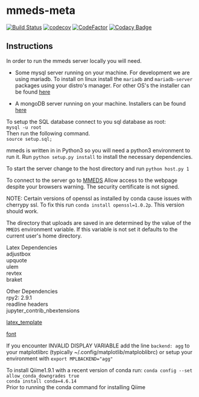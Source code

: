 # mmeds-meta

[![Build Status](https://travis-ci.com/clemente-lab/mmeds-meta.png?branch=master)](https://travis-cl.com/clemente-lab/mmeds-meta)
[![codecov](https://codecov.io/gh/clemente-lab/mmeds-meta/branch/master/graph/badge.svg)](https://codecov.io/gh/clemente-lab/mmeds-meta)
[![CodeFactor](https://codefactor.io/repository/github/clemente-lab/mmeds-meta/badge/master)](https://codefactor.io/repository/github/clemente-lab/mmeds-meta/overview/master)
[![Codacy Badge](https://api.codacy.com/project/badge/Grade/e4cc5a646a8c4d53b55d6511e995657d)](https://www.codacy.com/manual/DSWallach/mmeds-meta?utm_source=github.com&amp;utm_medium=referral&amp;utm_content=clemente-lab/mmeds-meta&amp;utm_campaign=Badge_Grade)

## Instructions

In order to run the mmeds server locally you will need.

-   Some mysql server running on your machine. For development we are using mariadb.
To install on linux install the `mariadb` and `mariadb-server` packages using your distro's manager.
For other OS's the installer can be found [here](https://downloads.mariadb.org)


-   A mongoDB server running on your machine. Installers can be found [here](https://www.mongodb.com/download-center#community)

To setup the SQL database connect to you sql database as root:  
`mysql -u root`  
Then run the following command.  
    `source setup.sql;`  

mmeds is written in in Python3 so you will need a python3 environment to run it.
Run `python setup.py install` to install the necessary dependencies.

To start the server change to the host directory and run `python host.py 1`

To connect to the server go to [MMEDS](https://localhost:52953)
Allow access to the webpage despite your browsers warning. The security certificate is not signed.

NOTE: Certain versions of openssl as installed by conda cause issues with cherrypy ssl. 
To fix this run `conda install openssl=1.0.2p`. This version should work.

The directory that uploads are saved in are determined by the value of
the `MMEDS` environment variable. If this variable is not set it defaults
to the current user's home directory.

Latex Dependencies  
adjustbox  
upquote  
ulem  
revtex  
braket  

Other Dependencies  
rpy2: 2.9.1  
readline headers  
jupyter_contrib_nbextensions  

[latex_template](https://michaelgoerz.net/notes/custom-template-for-converting-jupyter-notebooks-to-latex.html)

[font](https://www.1001fonts.com/code-new-roman-font.html)

If you encounter INVALID DISPLAY VARIABLE add the line `backend: agg` to your matplotlibrc
(typically ~/.config/matplotlib/matploblibrc)
or setup your environment with `export MPLBACKEND="agg"`

To install Qiime1.9.1 with a recent version of conda run:
`conda config --set allow_conda_downgrades true`  
`conda install conda=4.6.14`  
Prior to running the conda command for installing Qiime
